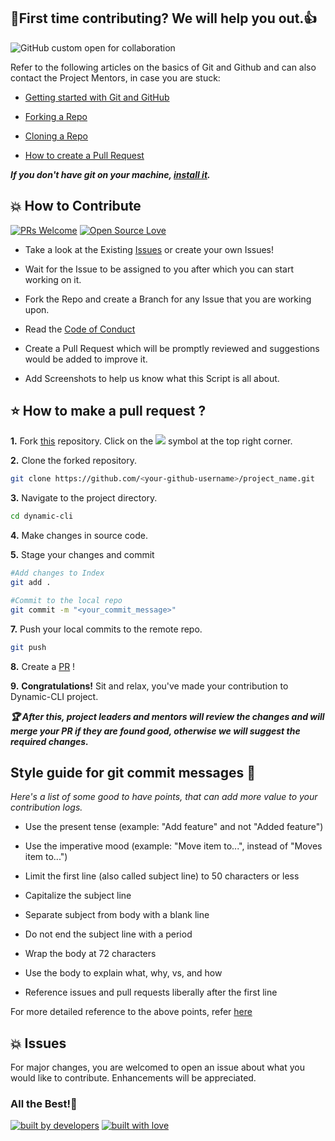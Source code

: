 
## 🤝First time contributing? We will help you out.👍

![GitHub custom open for collaboration](https://img.shields.io/badge/Open%20For-Collaboration-brightgreen?style=for-the-badge)

Refer to the following articles on the basics of Git and Github and can also contact the Project Mentors, in case you are stuck:

- [Getting started with Git and GitHub](https://docs.github.com/en/free-pro-team@latest/github/getting-started-with-github)


- [Forking a Repo](https://help.github.com/en/github/getting-started-with-github/fork-a-repo)


- [Cloning a Repo](https://help.github.com/en/desktop/contributing-to-projects/creating-a-pull-request)


- [How to create a Pull Request](https://opensource.com/article/19/7/create-pull-request-github)

***If you don't have git on your machine, [install it](https://help.github.com/articles/set-up-git/).***

## 💥 How to Contribute

[![PRs Welcome](https://img.shields.io/badge/PRs-welcome-brightgreen.svg?style=flat-square)](http://makeapullrequest.com)
[![Open Source Love](https://badges.frapsoft.com/os/v1/open-source.png?v=103)](https://github.com/ellerbrock/open-source-badges/)



- Take a look at the Existing [Issues](https://github.com/IndianOpenSourceFoundation/dynamic-cli.git) or create your own Issues!

- Wait for the Issue to be assigned to you after which you can start working on it.

- Fork the Repo and create a Branch for any Issue that you are working upon.

- Read the [Code of Conduct](https://github.com/IndianOpenSourceFoundation/dynamic-cli.git)

- Create a Pull Request which will be promptly reviewed and suggestions would be added to improve it.

- Add Screenshots to help us know what this Script is all about.

## ⭐ How to make a pull request ?

**1.** Fork [this](https://github.com/IndianOpenSourceFoundation/dynamic-cli/fork) repository.
Click on the <a href="https://github.com/IndianOpenSourceFoundation/dynamic-cli.git"><img src="https://img.icons8.com/ios/24/000000/code-fork.png"></a> symbol at the top right corner.

**2.** Clone the forked repository. 

```bash
git clone https://github.com/<your-github-username>/project_name.git
```

**3.** Navigate to the project directory.

```bash
cd dynamic-cli
```

**4.** Make changes in source code.

**5.** Stage your changes and commit

```bash
#Add changes to Index
git add .

#Commit to the local repo
git commit -m "<your_commit_message>"
```

**7.** Push your local commits to the remote repo.

```bash
git push
```

**8.** Create a [PR](https://help.github.com/en/github/collaborating-with-issues-and-pull-requests/creating-a-pull-request) !

**9.** **Congratulations!** Sit and relax, you've made your contribution to Dynamic-CLI project.

***:trophy: After this, project leaders and mentors will review the changes and will merge your PR if they are found good, otherwise we will suggest the required changes.***

## Style guide for git commit messages :memo: 

*Here's a list of some good to have points, that can add more value to your contribution logs.*



- Use the present tense (example: "Add feature" and not "Added feature")

- Use the imperative mood (example: "Move item to...", instead of "Moves item to...")

- Limit the first line (also called subject line) to 50 characters or less

- Capitalize the subject line

- Separate subject from body with a blank line

- Do not end the subject line with a period

- Wrap the body at 72 characters

- Use the body to explain what, why, vs, and how

- Reference issues and pull requests liberally after the first line

For more detailed reference to the above points, refer [here](https://chris.beams.io/posts/git-commit.)

## 💥 Issues
For major changes, you are welcomed to open an issue  about what you would like to contribute. Enhancements will be appreciated.

### All the Best!🥇

<p align = "center">

<a href="https://github.com/IndianOpenSourceFoundation"> <img src="http://ForTheBadge.com/images/badges/built-by-developers.svg" alt="built by developers"></a>
[![built with love](https://forthebadge.com/images/badges/built-with-love.svg)](https://github.com/IndianOpenSourceFoundation/dynamic-cli.git)

</p>
